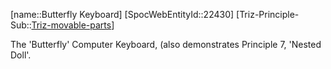 ﻿---
type: TrizExample
aliases:
- Butterfly Keyboard
license: CC BY-SA 4.0
copyright: https://github.com/SpocWeb
IsDeleted: false
IsReadOnly: false
Confidential: public
tags: 
- Triz/Principle/Example
---
[name::Butterfly Keyboard]
[SpocWebEntityId::22430]
[Triz-Principle-Sub::[Triz-movable-parts](tech/Triz/Sub/Triz-movable-parts.md)]

The &#x27;Butterfly&#x27; Computer Keyboard, (also demonstrates Principle 7, &#x27;Nested Doll&#x27;.